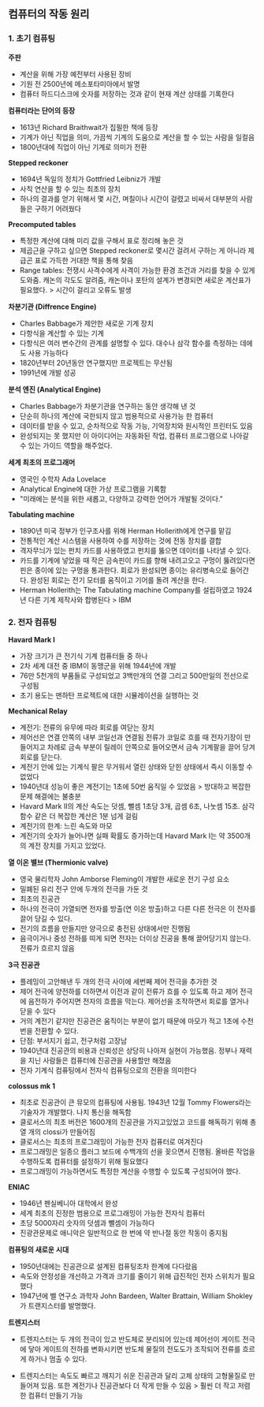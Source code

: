 ## 컴퓨터의 작동 원리

### 1. 초기 컴퓨팅

**주판**

- 계산을 위해 가장 예전부터 사용된 장비
- 기원 전 2500년에 메소포타미아에서 발명
- 컴퓨터 하드디스크에 숫자를 저장하는 것과 같이 현재 계산 상태를 기록한다

**컴퓨터라는 단어의 등장**

+ 1613년 Richard Braithwait가 집필한 책에 등장
+ 기계가 아닌 직업을 의미, 가끔씩 기계의 도움으로 계산을 할 수 있는 사람을 일컬음
+ 1800년대에 직업이 아닌 기계로 의미가 전환

**Stepped reckoner**

- 1694년 독일의 정치가 Gottfried Leibniz가 개발
- 사칙 연산을 할 수 있는 최초의 장치
- 하나의 결과를 얻기 위해서 몇 시간, 며칠이나 시간이 걸렸고 비싸서 대부분의 사람들은 구하기 어려웠다

**Precomputed tables**

- 특정한 계산에 대해 미리 값을 구해서 표로 정리해 놓은 것
- 제곱근을 구하고 싶으면 Stepped reckoner로 몇시간 걸려서 구하는 게 아니라 제급곤 표로 가득한 거대한 책을 통해 찾음
- Range tables: 전쟁시 사격수에게 사격이 가능한 환경 조건과 거리를 찾을 수 있게 도와줌. 캐논의 각도도 알려줌, 캐논이나 포탄의 설계가 변경되면 새로운 계산표가 필요했다. > 시간이 걸리고 오류도 발생

**차분기관 (Diffrence Engine)**

+ Charles Babbage가 제안한 새로운 기계 장치
+ 다항식을 계산할 수 있는 기계
+ 다항식은 여러 변수간의 관계를 설명할 수 있다. 대수나 삼각 함수를 측정하는 데에도 사용 가능하다
+ 1820년부터 20년동안 연구했지만 프로젝트는 무산됨
+ 1991년에 개발 성공

**분석 엔진 (Analytical Engine)**

- Charles Babbage가 차분기관을 연구하는 동안 생각해 낸 것
- 단순히 하나의 계산에 국한되지 않고 범용적으로 사용가능 한 컴퓨터
- 데이터를 받을 수 있고, 순차적으로 작동 가능, 기억장치와 원시적인 프린터도 있음
- 완성되지는 못 했지만 이 아이디어는 자동화된 작업, 컴퓨터 프로그램으로 나아갈 수 있는 가이드 역할을 해주었다.

**세계 최초의 프로그래머**

- 영국인 수학자 Ada Lovelace
- Analytical Engine에 대한 가상 프로그램을 기록함
- "미래에는 분석을 위한 새롭고, 다양하고 강력한 언어가 개발될 것이다."

**Tabulating machine**

- 1890년 미국 정부가 인구조사를 위해 Herman Hollerith에게 연구를 맡김
- 전통적인 계산 시스템을 사용하여 수를 저장하는 것에 전동 장치를 결합
- 격자무늬가 있는 펀치 카드를 사용하였고 펀치를 뚫으면 데이터를 나타낼 수 있다. 
- 카드를 기계에 넣었을 때 작은 금속핀이 카드를 향해 내려고오고 구멍이 뚫려있다면  핀은 종이에 있는 구멍을 통과한다. 회로가 완성되면 종이는 유리병속으로 들어간다. 완성된 회로는 전기 모터를 움직이고 기어를 돌려 계산을 한다.
- Herman Hollerith는 The Tabulating machine Company를 설립하였고 1924년 다른 기계 제작사와 합병된다 > IBM

### 2. 전자 컴퓨팅

**Havard Mark I**

- 가장 크기가 큰 전기식 기계 컴퓨터들 중 하나
- 2차 세계 대전 중 IBM이 동맹군을 위해 1944년에 개발
- 76만 5천개의 부품들로 구성되었고 3백만개의 연결 그리고 500만일의 전선으로 구성됨
- 초기 용도는 맨하탄 프로젝트에 대한 시뮬레이션을 실행하는 것

**Mechanical Relay**

- 계전기: 전류의 유무에 따라 회로를 여닫는 장치
- 제어선은 연결 안쪽의 내부 코일선과 연결됨 전류가 코일로 흐를 때 전자기장이 만들어지고 차례로 금속 부분이 릴레이 안쪽으로 들어오면서 금속 기계팔을 끌어 당겨 회로를 닫는다.
- 계전기 안에 있는 기계식 팔은 무거워서 열린 상태와 닫힌 상태에서 즉시 이동할 수 없었다
- 1940년대 성능이 좋은 계전기는 1초에 50번 움직일 수 있었음 > 방대하고 복잡한 문제 해결에는 불충분
- Havard Mark II의 계산 속도는 덧셈, 뺄셈 1초당 3개, 곱셈 6초, 나눗셈 15초. 삼각함수 같은 더 복잡한 계산은 1분 넘게 걸림
- 계전기의 한계: 느린 속도와 마모
- 계전기의 숫자가 늘어나면 실패 확률도 증가하는데 Havard Mark I는 약 3500개의 계전 장치를 가지고 있었다.

**열 이온 밸브 (Thermionic valve)**

- 영국 물리학자 John Amborse Fleming이 개발한 새로운 전기 구성 요소
- 밀폐된 유리 전구 안에 두개의 전극을 가둔 것
- 최초의 진공관
- 하나의 전극이 가열되면 전자를 방출(연 이온 방출)하고 다른 다른 전극은 이 전자를 끌어 당길 수 있다. 
- 전기의 흐름을 만들지만 양극으로 충전된 상태에서만 진행됨
- 음극이거나 중성 전하를 띠게 되면 전자는 더이상 진공을 통해 끌어당기지 않는다. 전류가 흐르지 않음

**3극 진공관**

- 플레밍이 고안해낸 두 개의 전극 사이에 세번째 제어 전극을 추가한 것
- 제어 전극에 양전하를 더하면서 이전과 같이 전류가 흐를 수 있도록 하고 제어 전극에 음전하가 주어지면 전자의 흐름을 막는다. 제어선을 조작하면서 회로를 열거나 닫을 수 있다
- 거의 계전기 같지만 진공관은 움직이는 부분이 없기 때문에 마모가 적고 1초에 수천번을 전환할 수 있다.
- 단점: 부서지기 쉽고, 전구처럼 고장남
- 1940년대 진공관의 비용과 신뢰성은 상당히 나아져 실현이 가능했음. 정부나 재력을 지닌 사람들은 컴퓨터에 진공관을 사용할만 해졌음
- 전자 기계식 컴퓨팅에서 전자식 컴퓨팅으로의 전환을 의미한다

**colossus mk 1**

- 최초로 진공관이 큰 뮤모의 컴퓨팅에 사용됨. 1943년 12월 Tommy Flowers라는 기술자가 개발했다. 나치 통신을 해독함
- 클로서스의 최초 버전은 1600개의 진공관을 가지고있었고 코드를 해독하기 위해 총 열 개의 clossi가 만들어짐
- 클로서스는 최초의 프로그래밍이 가능한 전자 컴퓨터로 여겨진다
- 프로그래밍은 일종으 플러그 보드에 수백개의 선을 꽂으면서 진행됨. 올바른 작업을 수행하도록 컴퓨터를 설정하기 위해 필요했다
- 프로그래밍이 가능하면서도 특정한 계산을 수행할 수 있도록 구성되어야 했다. 

**ENIAC**

- 1946년 펜실베니아 대학에서 완성
- 세계 최초의 진정한 범용으로 프로그래밍이 가능한 전자식 컴퓨터
- 초당 5000자리 숫자의 덧셈과 뺄셈이 가능하다
- 진광관문제로 애니악은 일반적으로 한 번에 약 반나절 동안 작동이 중지됨

**컴퓨팅의 새로운 시대**

- 1950년대에는 진공관으로 설계된 컴퓨팅조차 한계에 다다랐음
- 속도와 안정성을 개선하고 가격과 크기를 줄이기 위해 급진적인 전자 스위치가 필요했다
- 1947년에 벨 연구소 과학자 John Bardeen, Walter Brattain, William Shokley가 트랜지스터를 발명했다.

**트렌지스터**

- 트렌지스터는 두 개의 전극이 있고 반도체로 분리되어 있는데 제어선이 게이트 전극에 닿아 게이트의 전하를 변화시키면 반도체 물질의 전도도가 조작되어 전류를 흐르게 하거나 멈출 수 있다.

- 트렌지스터는 속도도 빠르고 깨지기 쉬운 진공관과 달리 고체 상태의 고형물질로 만들어져 있음. 또한 계전기나 진공관보다 더 작게 만들 수 있음 > 훨씬 더 작고 저렴한 컴퓨터 만들기 가능

  